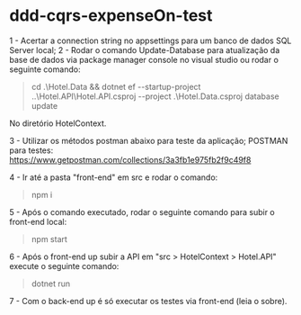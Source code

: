 # ddd-cqrs-expenseOn-test

1 - Acertar a connection string no appsettings para um banco de dados SQL Server local;
2 - Rodar o comando Update-Database para atualização da base de dados via package manager console no visual studio ou rodar o seguinte comando: 
> cd .\Hotel.Data && dotnet ef --startup-project ..\Hotel.API\Hotel.API.csproj --project .\Hotel.Data.csproj database update

No diretório HotelContext.

3 - Utilizar os métodos postman abaixo para teste da aplicação;
POSTMAN para testes: https://www.getpostman.com/collections/3a3fb1e975fb2f9c49f8

4 - Ir até a pasta "front-end" em src e rodar o comando:
> npm i

5 - Após o comando executado, rodar o seguinte comando para subir o front-end local: 
> npm start

6 - Após o front-end up subir a API em "src > HotelContext > Hotel.API" execute o seguinte comando:
> dotnet run

7 - Com o back-end up é só executar os testes via front-end (leia o sobre).
